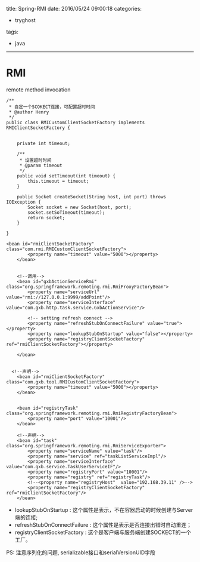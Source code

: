 title: Spring-RMI
date: 2016/05/24 09:00:18
categories:
 - tryghost

tags:
 - java 



---


# RMI
remote method invocation

```language-java
/** 
 * 自定一个SCOKECT连接，可配置超时时间 
 * @author Henry 
 */  
public class RMICustomClientSocketFactory implements RMIClientSocketFactory {  
      
      
    private int timeout;  
      
    /** 
     * 设置超时时间 
     * @param timeout 
     */  
    public void setTimeout(int timeout) {  
        this.timeout = timeout;  
    }  
  
    public Socket createSocket(String host, int port) throws IOException {  
        Socket socket = new Socket(host, port);  
        socket.setSoTimeout(timeout);  
        return socket;  
    }  
  
}  

```


```language-xml
<bean id="rmiClientSocketFactory" class="com.rmi.RMICustomClientSocketFactory">  
        <property name="timeout" value="5000"></property>  
    </bean>  


    <!--调用-->
    <bean id="gxbActionServiceRmi" class="org.springframework.remoting.rmi.RmiProxyFactoryBean">
        <property name="serviceUrl" value="rmi://127.0.0.1:9999/addPoint"/>
        <property name="serviceInterface" value="com.gxb.http.task.service.GxbActionService"/>

        <!-- setting refresh connect -->  
        <property name="refreshStubOnConnectFailure" value="true"></property>  
        <property name="lookupStubOnStartup" value="false"></property>  
        <property name="registryClientSocketFactory" ref="rmiClientSocketFactory"></property>  

    </bean>


  <!--声明-->
    <bean id="rmiClientSocketFactory" class="com.gxb.tool.RMICustomClientSocketFactory">
        <property name="timeout" value="5000"></property>
    </bean>


    <bean id="registryTask" class="org.springframework.remoting.rmi.RmiRegistryFactoryBean">
        <property name="port" value="10001"/>
    </bean>

    <!--声明-->
    <bean id="task" class="org.springframework.remoting.rmi.RmiServiceExporter">
        <property name="serviceName" value="task"/>
        <property name="service" ref="taskListServiceImpl"/>
        <property name="serviceInterface" value="com.gxb.service.TaskUserServiceIF"/>
        <property name="registryPort" value="10001"/>
        <property name="registry" ref="registryTask"/>
        <!--<property name="registryHost"  value="192.168.39.11" />-->
        <property name="registryClientSocketFactory" ref="rmiClientSocketFactory"/>
    </bean>
```


 * lookupStubOnStartup : 这个属性是表示，不在容器启动的时候创建与Server端的连接;
 * refreshStubOnConnectFailure : 这个属性是表示是否连接出错时自动重连；
 * registryClientSocketFactory : 这个是客户端与服务端创建SOCKECT的一个工厂。


PS: 注意序列化的问题, serializable接口和serialVersionUID字段




